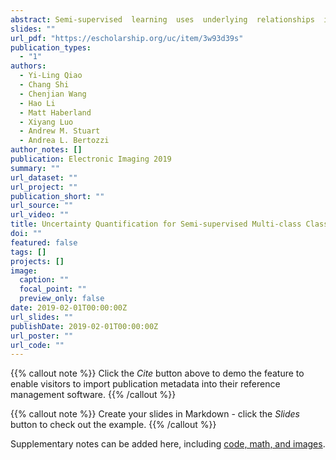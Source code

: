 ```yaml
---
abstract: Semi-supervised  learning  uses  underlying  relationships  indata with a scarcity of ground-truth labels. In this paper, we intro-duce an uncertainty quantification (UQ) method for graph-basedsemi-supervised multi-class classification problems.  We not onlypredict the class label for each data point, but also provide a con-fidence score for the prediction.  We adopt a Bayesian approachand propose a graphical multi-class probit model together withan effective Gibbs sampling procedure. Furthermore, we proposea confidence measure for each data point that correlates with theclassification  performance.   We  use  the  empirical  properties  ofthe proposed confidence measure to guide the design of a human-in-the-loop system. The uncertainty quantification algorithm andthe human-in-the-loop system are successfully applied to classifi-cation problems in image processing and ego-motion analysis ofbody-worn videos
slides: ""
url_pdf: "https://escholarship.org/uc/item/3w93d39s"
publication_types:
  - "1"
authors:
  - Yi-Ling Qiao
  - Chang Shi
  - Chenjian Wang
  - Hao Li
  - Matt Haberland
  - Xiyang Luo
  - Andrew M. Stuart
  - Andrea L. Bertozzi
author_notes: []
publication: Electronic Imaging 2019
summary: ""
url_dataset: ""
url_project: ""
publication_short: ""
url_source: ""
url_video: ""
title: Uncertainty Quantification for Semi-supervised Multi-class Classification in Image Processing and Ego-Motion Analysis of Body-Worn Videos
doi: ""
featured: false
tags: []
projects: []
image:
  caption: ""
  focal_point: ""
  preview_only: false
date: 2019-02-01T00:00:00Z
url_slides: ""
publishDate: 2019-02-01T00:00:00Z
url_poster: ""
url_code: ""
---
```


{{% callout note %}}
Click the *Cite* button above to demo the feature to enable visitors to import publication metadata into their reference management software.
{{% /callout %}}

{{% callout note %}}
Create your slides in Markdown - click the *Slides* button to check out the example.
{{% /callout %}}

Supplementary notes can be added here, including [code, math, and images](https://wowchemy.com/docs/writing-markdown-latex/).
